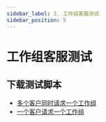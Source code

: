 ```yaml
---
sidebar_label: 3. 工作组客服测试
sidebar_position: 5
---
```


# 工作组客服测试

## 下载测试脚本

- [多个客户同时请求一个工作组](https://gitee.com/270580156/weiyu/blob/main/jmeter/zh_cn/04_workgroup_multiple_visitors_test.jmx)
- [一个客户请求一个工作组](https://gitee.com/270580156/weiyu/blob/main/jmeter/zh_cn/05_workgroup_single_visitor_test.jmx)
